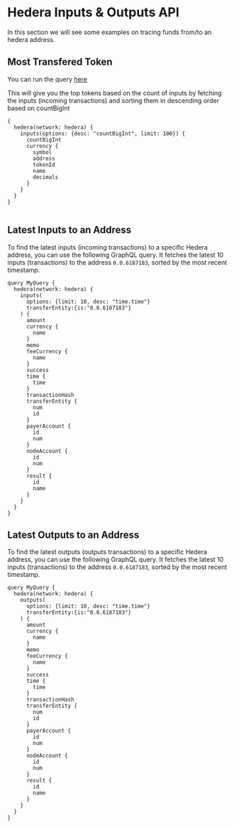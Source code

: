 # Hedera Inputs & Outputs API

In this section we will see some examples on tracing funds from/to an hedera address.

## Most Transfered Token

You can run the query [here](https://ide.bitquery.io/Hedera-inputs)

This will give you the top tokens based on the count of inputs by fetching the inputs (incoming transactions) and sorting them in descending order based on countBigInt

```
{
  hedera(network: hedera) {
    inputs(options: {desc: "countBigInt", limit: 100}) {
      countBigInt
      currency {
        symbol
        address
        tokenId
        name
        decimals
      }
    }
  }
}


```

## Latest Inputs to an Address

To find the latest inputs (incoming transactions) to a specific Hedera address, you can use the following GraphQL query. It fetches the latest 10 inputs (transactions) to the address `0.0.6187183`, sorted by the most recent timestamp.

```
query MyQuery {
  hedera(network: hedera) {
    inputs(
      options: {limit: 10, desc: "time.time"}
      transferEntity:{is:"0.0.6187183"}
    ) {
      amount
      currency {
        name
      }
      memo
      feeCurrency {
        name
      }
      success
      time {
        time
      }
      transactionHash
      transferEntity {
        num
        id
      }
      payerAccount {
        id
        num
      }
      nodeAccount {
        id
        num
      }
      result {
        id
        name
      }
    }
  }
}

```

## Latest Outputs to an Address

To find the latest outputs (outputs transactions) to a specific Hedera address, you can use the following GraphQL query. It fetches the latest 10 inputs (transactions) to the address `0.0.6187183`, sorted by the most recent timestamp.

```
query MyQuery {
  hedera(network: hedera) {
    outputs(
      options: {limit: 10, desc: "time.time"}
      transferEntity:{is:"0.0.6187183"}
    ) {
      amount
      currency {
        name
      }
      memo
      feeCurrency {
        name
      }
      success
      time {
        time
      }
      transactionHash
      transferEntity {
        num
        id
      }
      payerAccount {
        id
        num
      }
      nodeAccount {
        id
        num
      }
      result {
        id
        name
      }
    }
  }
}

```
